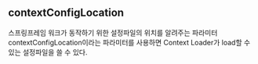 ## **contextConfigLocation**

스프링프레임 워크가 동작하기 위한 설정파일의 위치를 알려주는 파라미터  
contextConfigLocation이라는 파라미터를 사용하면 Context Loader가 load할 수 있는 설정파일을 쓸 수 있다.